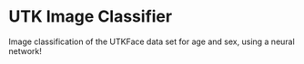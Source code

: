 # UTK Image Classifier
Image classification of the UTKFace data set for age and sex, using a neural network!
